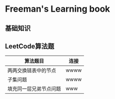 # Freeman's Learning book

## 基础知识

## LeetCode算法题

|算法题目|连接|
|---|---|
|两两交换链表中的节点|wwww|
|子集问题|wwww|
|填充同一层兄弟节点问题|www|
